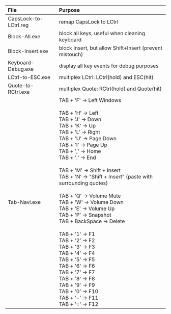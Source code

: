 | File                  | Purpose |
| :---                  | :--- |
| CapsLock-to-LCtrl.reg | remap CapsLock to LCtrl |
| Block-All.exe         | block all keys, useful when cleaning keyboard |
| Block-Insert.exe      | block Insert, but allow Shift+Insert (prevent mistouch) |
| Keyboard-Debug.exe    | display all key events for debug purposes |
| LCtrl-to-ESC.exe      | multiplex LCtrl: LCtrl(hold) and ESC(hit) |
| Quote-to-RCtrl.exe    | multiplex Quote: RCtrl(hold) and Quote(hit) |
| Tab-Navi.exe          | TAB + 'F' -> Left Windows <br>  <br> TAB + 'H' -> Left <br> TAB + 'J' -> Down <br> TAB + 'K' -> Up <br> TAB + 'L' -> Right <br> TAB + 'U' -> Page Down <br> TAB + 'I' -> Page Up <br> TAB + ',' -> Home <br> TAB + '.' -> End <br>  <br> TAB + 'M' -> Shift + Insert <br> TAB + 'N' -> "Shift + Insert" (paste with surrounding quotes) <br>  <br> TAB + 'Q' -> Volume Mute <br> TAB + 'W' -> Volume Down <br> TAB + 'E' -> Volume Up <br> TAB + 'P' -> Snapshot <br> TAB + BackSpace -> Delete <br>  <br> TAB + '1' -> F1 <br> TAB + '2' -> F2 <br> TAB + '3' -> F3 <br> TAB + '4' -> F4 <br> TAB + '5' -> F5 <br> TAB + '6' -> F6 <br> TAB + '7' -> F7 <br> TAB + '8' -> F8 <br> TAB + '9' -> F9 <br> TAB + '0' -> F10 <br> TAB + '-' -> F11 <br> TAB + '=' -> F12 |
